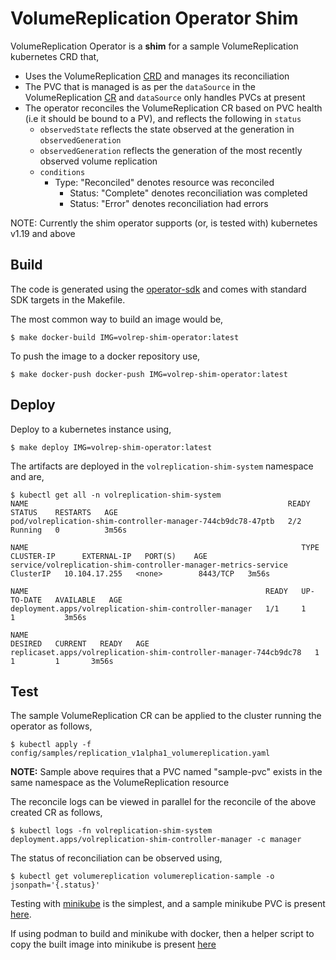 # VolumeReplication Operator Shim

VolumeReplication Operator is a **shim** for a sample VolumeReplication kubernetes CRD that,

- Uses the VolumeReplication [CRD](config/crd/bases/replication.storage.ramen.io_volumereplications.yaml) and manages its reconciliation
- The PVC that is managed is as per the `dataSource` in the VolumeReplication [CR](config/samples/replication_v1alpha1_volumereplication.yaml) and `dataSource` only handles PVCs at present
- The operator reconciles the VolumeReplication CR based on PVC health (i.e it should be bound to a PV), and reflects the following in `status`
    - `observedState` reflects the state observed at the generation in `observedGeneration`
    - `observedGeneration` reflects the generation of the most recently observed volume replication
    - `conditions`
        - Type: "Reconciled" denotes resource was reconciled
            - Status: "Complete" denotes reconciliation was completed
            - Status: "Error" denotes reconciliation had errors

NOTE: Currently the shim operator supports (or, is tested with) kubernetes v1.19 and above

## Build

The code is generated using the [operator-sdk](https://sdk.operatorframework.io/) and comes with standard SDK targets in the Makefile.

The most common way to build an image would be,

`$ make docker-build IMG=volrep-shim-operator:latest`

To push the image to a docker repository use,

`$ make docker-push docker-push IMG=volrep-shim-operator:latest`

## Deploy

Deploy to a kubernetes instance using,

`$ make deploy IMG=volrep-shim-operator:latest`

The artifacts are deployed in the `volreplication-shim-system` namespace and are,

```
$ kubectl get all -n volreplication-shim-system
NAME                                                          READY   STATUS    RESTARTS   AGE
pod/volreplication-shim-controller-manager-744cb9dc78-47ptb   2/2     Running   0          3m56s

NAME                                                             TYPE        CLUSTER-IP      EXTERNAL-IP   PORT(S)    AGE
service/volreplication-shim-controller-manager-metrics-service   ClusterIP   10.104.17.255   <none>        8443/TCP   3m56s

NAME                                                     READY   UP-TO-DATE   AVAILABLE   AGE
deployment.apps/volreplication-shim-controller-manager   1/1     1            1           3m56s

NAME                                                                DESIRED   CURRENT   READY   AGE
replicaset.apps/volreplication-shim-controller-manager-744cb9dc78   1         1         1       3m56s
```

## Test

The sample VolumeReplication CR can be applied to the cluster running the operator as follows,

`$ kubectl apply -f config/samples/replication_v1alpha1_volumereplication.yaml`

**NOTE:** Sample above requires that a PVC named "sample-pvc" exists in the same namespace as the VolumeReplication resource

The reconcile logs can be viewed in parallel for the reconcile of the above created CR as follows,

`$ kubectl logs -fn volreplication-shim-system deployment.apps/volreplication-shim-controller-manager -c manager`

The status of reconciliation can be observed using,

`$ kubectl get volumereplication volumereplication-sample -o jsonpath='{.status}'`

Testing with [minikube](https://minikube.sigs.k8s.io/docs/) is the simplest, and a sample minikube PVC is present [here](config/samples/replication_v1alpha1_volumereplication.yaml).

If using podman to build and minikube with docker, then a helper script to copy the built image into minikube is present [here](hack/pushpodmantodocker_minikube.sh)
